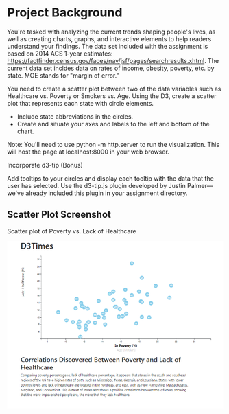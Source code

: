 # Project Background

You're tasked with analyzing the current trends shaping people's lives, as well as creating charts, graphs, and interactive elements to help readers understand your findings. The data set included with the assignment is based on 2014 ACS 1-year estimates: https://factfinder.census.gov/faces/nav/jsf/pages/searchresults.xhtml. The current data set incldes data on rates of income, obesity, poverty, etc. by state. MOE stands for "margin of error."

You need to create a scatter plot between two of the data variables such as Healthcare vs. Poverty or Smokers vs. Age.
Using the D3, create a scatter plot that represents each state with circle elements.

* Include state abbreviations in the circles.
* Create and situate your axes and labels to the left and bottom of the chart.

Note: You'll need to use python -m http.server to run the visualization. This will host the page at localhost:8000 in your web browser.

Incorporate d3-tip (Bonus)

Add tooltips to your circles and display each tooltip with the data that the user has selected. Use the d3-tip.js plugin developed by Justin Palmer—we've already included this plugin in your assignment directory.

## Scatter Plot Screenshot

Scatter plot of Poverty vs. Lack of Healthcare

![](screenshot/scatter.png)

